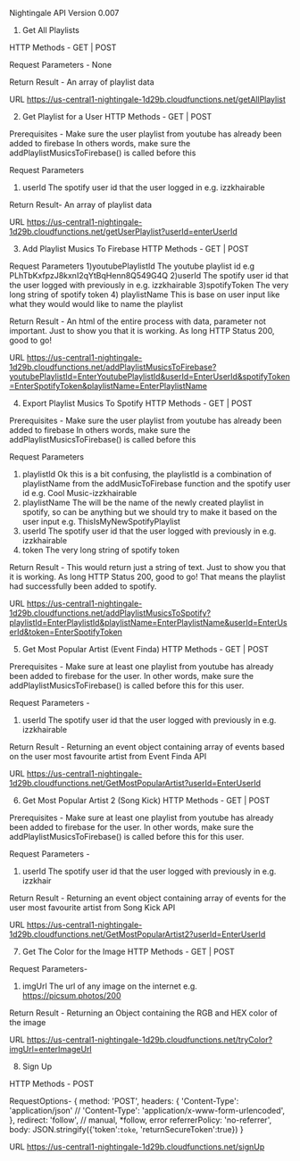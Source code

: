 Nightingale API Version 0.007
1) Get All Playlists

HTTP Methods - GET | POST 

Request Parameters - None

Return Result - An array of playlist data

URL
https://us-central1-nightingale-1d29b.cloudfunctions.net/getAllPlaylist


2) Get Playlist for a User
HTTP Methods - GET | POST 

Prerequisites - Make sure the user playlist from youtube has already been added to firebase
In others words, make sure the addPlaylistMusicsToFirebase() is called before this

Request Parameters 
1) userId 
The spotify user id that the user logged in e.g. izzkhairable

Return Result- An array of playlist data

URL
https://us-central1-nightingale-1d29b.cloudfunctions.net/getUserPlaylist?userId=enterUserId


3) Add Playlist Musics To Firebase
HTTP Methods - GET | POST 

Request Parameters 
1)youtubePlaylistId 
The youtube playlist id e.g PLhTbKxfpzJ8kxnI2qYtBqHenn8Q549G4Q
2)userId 
The spotify user id that the user logged with previously in e.g. izzkhairable
3)spotifyToken 
The very long string of spotify token
4) playlistName
This is base on user input like what they would would like to name the playlist


Return Result - An html of the entire process with data, parameter not important. Just to show you that it is working. As long HTTP Status 200, good to go!

URL
https://us-central1-nightingale-1d29b.cloudfunctions.net/addPlaylistMusicsToFirebase?youtubePlaylistId=EnterYoutubePlaylistId&userId=EnterUserId&spotifyToken=EnterSpotifyToken&playlistName=EnterPlaylistName


4) Export Playlist Musics To Spotify
HTTP Methods - GET | POST 

Prerequisites - Make sure the user playlist from youtube has already been added to firebase
In others words, make sure the addPlaylistMusicsToFirebase() is called before this

Request Parameters 
1) playlistId
Ok this is a bit confusing, the playlistId is a combination of playlistName from the addMusicToFirebase function and the spotify user id e.g. Cool Music-izzkhairable
2) playlistName
The will be the name of the newly created playlist in spotify, so can be anything but we should try to make it based on the user input e.g. ThisIsMyNewSpotifyPlaylist
3) userId
The spotify user id that the user logged with previously in e.g. izzkhairable
4) token
The very long string of spotify token

Return Result - This would return just a string of text. Just to show you that it is working. As long HTTP Status 200, good to go! That means the playlist had successfully been added to spotify.

URL
https://us-central1-nightingale-1d29b.cloudfunctions.net/addPlaylistMusicsToSpotify?playlistId=EnterPlaylistId&playlistName=EnterPlaylistName&userId=EnterUserId&token=EnterSpotifyToken


5) Get Most Popular Artist (Event Finda)
HTTP Methods - GET | POST 

Prerequisites - Make sure at least one playlist from youtube has already been added to firebase for the user. In other words, make sure the addPlaylistMusicsToFirebase() is called before this for this user.

Request Parameters - 
1) userId
The spotify user id that the user logged with previously in e.g. izzkhairable

Return Result - Returning an event object containing array of events based on the user most favourite artist from Event Finda API

URL
https://us-central1-nightingale-1d29b.cloudfunctions.net/GetMostPopularArtist?userId=EnterUserId


6) Get Most Popular Artist 2 (Song Kick)
HTTP Methods - GET | POST 

Prerequisites - Make sure at least one playlist from youtube has already been added to firebase for the user. In other words, make sure the addPlaylistMusicsToFirebase() is called before this for this user.

Request Parameters - 
1) userId
The spotify user id that the user logged with previously in e.g. izzkhair

Return Result - Returning an event object containing array of events for the user most favourite artist from Song Kick API

URL
https://us-central1-nightingale-1d29b.cloudfunctions.net/GetMostPopularArtist2?userId=EnterUserId





7) Get The Color for the Image
HTTP Methods - GET | POST 

Request Parameters- 
1) imgUrl 
The url of any image on the internet e.g. https://picsum.photos/200

Return Result - Returning an Object containing the RGB and HEX color of the image

URL
https://us-central1-nightingale-1d29b.cloudfunctions.net/tryColor?imgUrl=enterImageUrl


8) Sign Up

HTTP Methods - POST 

RequestOptions- 
{
                method: 'POST',
                headers: {
                'Content-Type': 'application/json'
                // 'Content-Type': 'application/x-www-form-urlencoded',
                },
                redirect: 'follow', // manual, *follow, error
                referrerPolicy: 'no-referrer',                
    body: JSON.stringify({'token':`toke`, 'returnSecureToken':true}) 
	}
            


URL
https://us-central1-nightingale-1d29b.cloudfunctions.net/signUp
